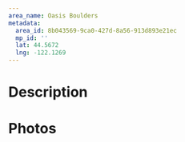 ```yaml
---
area_name: Oasis Boulders
metadata:
  area_id: 8b043569-9ca0-427d-8a56-913d893e21ec
  mp_id: ''
  lat: 44.5672
  lng: -122.1269
---
```

# Description

# Photos

